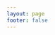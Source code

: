 ```yaml
---
layout: page
footer: false
---
```

<!-- - package name: {{ $params.name }} -->
<!-- - version: {{ $params.language }} -->
<script setup>
import { useData } from 'vitepress'
import { ref } from 'vue'

// params 是一个 Vue ref
const { params } = useData()
//console.log(params.value);
//console.log(params.value.name);

const id = ref("");
const toolName = ref("");
const folder = ref("picTools");
const showLeftads = ref(true);
const showRightads = ref(true);

id.value = params.value.tool;
toolName.value = params.value.tool.replace(".vue","");
if (toolName.value === "ImageWatermark" ||
    toolName.value === "ImageCropper" ||
    toolName.value === "ImageBackgroundRemover"
) {
    showLeftads.value = false;
    showRightads.value = true;
}
//path.value = '../components/tools/picTools/' + params.value.tool;
//console.log(toolPath.value);
</script>

<ToolsEntranceV :id="id" :folder="folder" :toolName="toolName" :showLeftads="showLeftads" :showRightads="showRightads"></ToolsEntranceV>